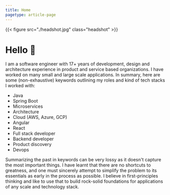```yaml
---
title: Home
pagetype: article-page
---
```

{{< figure src="./headshot.jpg" class="headshot" >}}

# Hello :wave:

I am a software engineer with 17+ years of development, design and architecture experience in product and service based organizations. I have worked on many small and large scale applications. In summary, here are some (non-exhaustive) keywords outlining my roles and kind of tech stacks I worked with:
* Java
* Spring Boot
* Microservices
* Architecture
* Cloud (AWS, Azure, GCP)
* Angular
* React
* Full stack developer
* Backend developer
* Product discovery
* Devops

Summarizing the past in keywords can be very lossy as it doesn't capture the most important things. I have learnt that there are no shortcuts to greatness, and one must sincerely attempt to simplify the problem to its essentials as early in the process as possible. I believe in first-principles thinking and like to use that to build rock-solid foundations for applications of any scale and technology stack.
